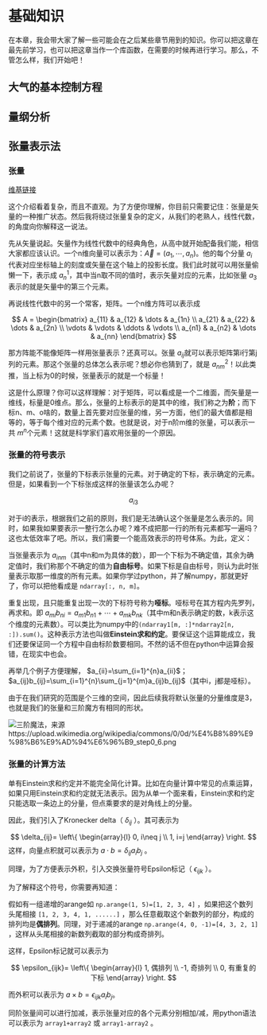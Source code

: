 # 基础知识
在本章，我会带大家了解一些可能会在之后某些章节用到的知识。你可以把这章在最先前学习，也可以把这章当作一个库函数，在需要的时候再进行学习。那么，不管怎么样，我们开始吧！

## 大气的基本控制方程

## 量纲分析

## 张量表示法

### 张量
[维基链接](https://zh.wikipedia.org/wiki/%E5%BC%B5%E9%87%8F)

这个介绍看着复杂，而且不直观。为了方便你理解，你目前只需要记住：张量是矢量的一种推广状态。然后我将绕过张量复杂的定义，从我们的老熟人，线性代数，的角度向你解释这一说法。

先从矢量说起。矢量作为线性代数中的经典角色，从高中就开始配备我们能，相信大家都应该认识。一个n维向量可以表示为：$\vec A=(a_1, \cdots, a_n)$。他的每个分量 $a_i$代表对应坐标轴上的刻度或矢量在这个轴上的投影长度。我们此时就可以用张量偷懒一下，表示成 $a_n^1$，其中当n取不同的值时，表示矢量对应的元素，比如张量 $a_3$表示的就是矢量中的第三个元素。

再说线性代数中的另一个常客，矩阵。一个n维方阵可以表示成

$$
A = \begin{bmatrix}
a_{11} & a_{12} & \dots & a_{1n} \\
a_{21} & a_{22} & \dots & a_{2n} \\
\vdots & \vdots & \ddots & \vdots \\
a_{n1} & a_{n2} & \dots & a_{nn}
\end{bmatrix}
$$

那方阵能不能像矩阵一样用张量表示？还真可以。张量 $a_{ij}$就可以表示矩阵第i行第j列的元素。那这个张量的总体怎么表示呢？想必你也猜到了，就是 $a_{nm}^2$！以此类推，当上标为0的时候，张量表示的就是一个标量！

这是什么原理？你可以这样理解：对于矩阵，可以看成是一个二维面，而矢量是一维线，标量是0维点。那么，张量的上标表示的是其中的维，我们称之为**阶**；而下标n、m、o啥的，数量上首先要对应张量的维，另一方面，他们的最大值都是相等的，等于每个维对应的元素个数。也就是说，对于n阶m维的张量，可以表示一共 $m^n$个元素！这就是科学家们喜欢用张量的一个原因。

### 张量的符号表示
我们之前说了，张量的下标表示张量的元素。对于确定的下标，表示确定的元素。但是，如果看到一个下标张成这样的张量该怎么办呢？

$$ 
a_{i3}
$$

对于i的表示，根据我们之前的原则，我们是无法确认这个张量是怎么表示的。同时，如果我如果要表示一整行怎么办呢？难不成把那一行的所有元素都写一遍吗？这也太低效率了吧。所以，我们需要一个能高效表示的符号体系。为此，定义：

当张量表示为 $a_{inm}$（其中n和m为具体的数），即一个下标为不确定值，其余为确定值时，我们称那个不确定的值为**自由标号**。如果下标是自由标号，则认为此时张量表示取那一维度的所有元素。如果你学过python，并了解numpy，那就更好了，你可以把他看成是 `ndarray[:, n, m]`。

重复出现，且只能重复出现一次的下标符号称为**哑标**。哑标号在其方程内先罗列，再求和。即 $a_{mi}b_{ni}=a_{m1}b_{n1}+\cdots+a_{mk}b_{nk}$（其中m和n表示确定的数，k表示这个维度的元素数）。可以类比为numpy中的`(ndarray1[m, :]*ndarray2[n, :]).sum()`。这种表示方法也叫做**Einstein求和约定**。要保证这个运算能成立，我们还要保证同一个方程中自由标阶数要相同。不然的话不但在python中运算会报错，在现实中也会。

再举几个例子方便理解， $a_{ii}=\sum_{i=1}^{n}a_{ii}$； $a_{ij}b_{ij}=\sum_{i=1}^{n}\sum_{j=1}^{m}a_{ij}b_{ij}$（其中i，j都是哑标）。

由于在我们研究的范围是个三维的空间，因此后续我将默认张量的分量维度是3，也就是我们的张量和三阶魔方有相同的形状。

![三阶魔法，来源https://upload.wikimedia.org/wikipedia/commons/0/0d/%E4%B8%89%E9%98%B6%E9%AD%94%E6%96%B9_step0_6.png](https://upload.wikimedia.org/wikipedia/commons/0/0d/%E4%B8%89%E9%98%B6%E9%AD%94%E6%96%B9_step0_6.png)

### 张量的计算方法
单有Einstein求和约定并不能完全简化计算。比如在向量计算中常见的点乘运算，如果只用Einstein求和约定就无法表示。因为从单一个面来看，Einstein求和约定只能选取一条边上的分量，但点乘要求的是对角线上的分量。

因此，我们引入了Kronecker delta（ $\delta_{ij}$ ）。其可表示为

$$
\delta_{ij}=
\left\{
\begin{array}{l}
0, i\neq j \\
1, i=j
\end{array}
\right.
$$
这样，向量点积就可以表示为 $a\cdot b=\delta_{ij}a_{i}b_{j}$ 。

同理，为了方便表示外积，引入交换张量符号Epsilon标记（ $\epsilon_{ijk}$ ）。

为了解释这个符号，你需要再知道：

假如有一组递增的arange如 `np.arange(1, 5)=[1, 2, 3, 4]` ，如果把这个数列头尾相接 `[1, 2, 3, 4, 1, ......]` ，那么任意截取这个新数列的部分，构成的排列均是**偶排列**。同理，对于递减的arange `np.arange(4, 0, -1)=[4, 3, 2, 1]` ，这样从头尾相接的新数列截取的部分构成奇排列。

这样，Epsilon标记就可以表示为

$$
\epsilon_{ijk}=
\left\{
\begin{array}{l}
1, 偶排列 \\
-1, 奇排列 \\
0, 有重复的下标
\end{array}
\right.
$$

而外积可以表示为 $a\times b=\epsilon_{ijk}a_ib_j$。

同阶张量间可以进行加减，表示张量对应的各个元素分别相加/减，用python语法可以表示为 `array1+array2` 或 `array1-array2` 。




